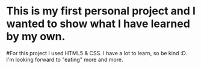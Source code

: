 # This is my first personal project and I wanted to show what I have learned by my own.

#For this project I used HTML5 & CSS. I have a lot to learn, so be kind :D. I'm looking forward to "eating" more and more.
